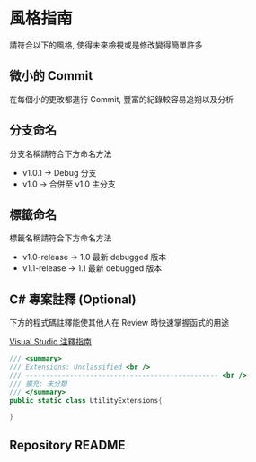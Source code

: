 # 風格指南

請符合以下的風格, 使得未來檢視或是修改變得簡單許多

## 微小的 Commit

在每個小的更改都進行 Commit, 豐富的紀錄較容易追朔以及分析

## 分支命名

分支名稱請符合下方命名方法

* v1.0.1 -> Debug 分支
* v1.0 -> 合併至 v1.0 主分支

## 標籤命名

標籤名稱請符合下方命名方法

* v1.0-release -> 1.0 最新 debugged 版本
* v1.1-release -> 1.1 最新 debugged 版本

## C# 專案註釋 (Optional)

下方的程式碼註釋能使其他人在 Review 時快速掌握函式的用途

[Visual Studio 注釋指南](https://learn.microsoft.com/en-us/visualstudio/ide/reference/generate-xml-documentation-comments?view=vs-2022)

```csharp
/// <summary>
/// Extensions: Unclassified <br />
/// ------------------------------------------------ <br />
/// 擴充: 未分類
/// </summary>
public static class UtilityExtensions{
    
}
```

## Repository README